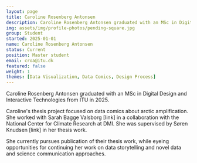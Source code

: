 ```yaml
---
layout: page
title: Caroline Rosenberg Antonsen
description: Caroline Rosenberg Antonsen graduated with an MSc in Digital Design and Interactive Technologies from ITU in 2025.
img: assets/img/profile-photos/pending-square.jpg
group: Student
started: 2025-01-01
name: Caroline Rosenberg Antonsen
status: Current
position: Master student
email: croa@itu.dk
featured: false
weight: 1
themes: [Data Visualization, Data Comics, Design Process]
---
```


Caroline Rosenberg Antonsen graduated with an MSc in Digital Design and Interactive Technologies from ITU in 2025.

Caroline's thesis project focused on data comics about arctic amplification. She worked with Sarah Bagge Valsborg [link] in a collaboration with the National Center for Climate Research at DMI. She was supervised by Søren Knudsen [link] in her thesis work.

She currently pursues publication of their thesis work, while eyeing opportunities for continuing her work on data storytelling and novel data and science communication approaches.